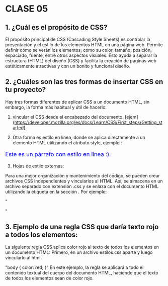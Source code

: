 # CLASE 05


## 1. ¿Cuál es el propósito de CSS?
El propósito principal de CSS (Cascading Style Sheets) es controlar la presentación y el estilo de los elementos HTML en una página web. Permite definir cómo se verán los elementos, como su color, tamaño, posición, espaciado, fuente, entre otros aspectos visuales. Esto ayuda a separar la estructura (HTML) del diseño (CSS) y facilita la creación de páginas web estéticamente atractivas y con un bonito y funcional diseño.

## 2. ¿Cuáles son las tres formas de insertar CSS en tu proyecto?

Hay tres formas diferentes de aplicar CSS a un documento HTML, sin embargo, la forma más habitual y útil de hacerlo: 
1. vincular el CSS desde el encabezado del documento.
 [ejem](https://developer.mozilla.org/es/docs/Learn/CSS/First_steps/Getting_started].

 2. Otra forma es estilo en línea, donde se aplica directamente a un elemento HTML utilizando el atributo style, ejemplo :
<p style="color: blue; font-size: 18px;">Este es un párrafo con estilo en línea :).</p>

3. Hojas de estilo externas:

Para una mejor organización y mantenimiento del código, se pueden crear archivos CSS independientes y vincularlos al HTML. Así, se almacena en un archivo separado con extensión .css y se enlaza con el documento HTML utilizando la etiqueta <link> en la sección <head>.
 Por ejemplo:
 
"<head>
  <link rel="stylesheet" href="estilos.css">
</head>"


## 3. Ejemplo de una regla CSS que daría texto rojo a todos los elementos:

La siguiente regla CSS aplica color rojo al texto de todos los elementos en un documento HTML:
Primero, en un archivo estilos.css aparte y luego vincularlo al html.

"body {
  color: red;
}"
En este ejemplo, la regla se aplicará a todo el contenido textual del cuerpo del documento HTML, haciendo que el texto de todos los elementos sean de color rojo.
